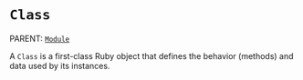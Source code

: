 `Class`
=======

PARENT: [`Module`](../module)

A `Class` is a first-class Ruby object that defines the behavior (methods) and
data used by its instances.
